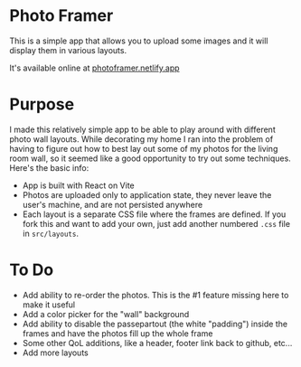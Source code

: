 # Photo Framer

This is a simple app that allows you to upload some images and it will display them in various layouts.

It's available online at [photoframer.netlify.app](https://photoframer.netlify.app/)

# Purpose

I made this relatively simple app to be able to play around with different photo wall layouts. While decorating my home I ran into the problem of having to figure out how to best lay out some of my photos for the living room wall, so it seemed like a good opportunity to try out some techniques. Here's the basic info:

- App is built with React on Vite
- Photos are uploaded only to application state, they never leave the user's machine, and are not persisted anywhere
- Each layout is a separate CSS file where the frames are defined. If you fork this and want to add your own, just add another numbered `.css` file in `src/layouts`.

# To Do

- Add ability to re-order the photos. This is the #1 feature missing here to make it useful
- Add a color picker for the "wall" background
- Add ability to disable the passepartout (the white "padding") inside the frames and have the photos fill up the whole frame
- Some other QoL additions, like a header, footer link back to github, etc...
- Add more layouts
